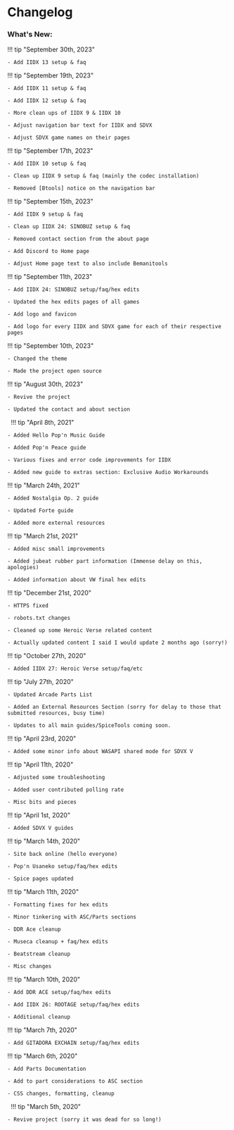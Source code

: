 # Changelog

### What's New:

!!! tip "September 30th, 2023"

	- Add IIDX 13 setup & faq

!!! tip "September 19th, 2023"

	- Add IIDX 11 setup & faq

	- Add IIDX 12 setup & faq

	- More clean ups of IIDX 9 & IIDX 10

	- Adjust navigation bar text for IIDX and SDVX

	- Adjust SDVX game names on their pages

!!! tip "September 17th, 2023"

	- Add IIDX 10 setup & faq
	
	- Clean up IIDX 9 setup & faq (mainly the codec installation)

	- Removed [Btools] notice on the navigation bar

!!! tip "September 15th, 2023"
	
	- Add IIDX 9 setup & faq
	
	- Clean up IIDX 24: SINOBUZ setup & faq
	
	- Removed contact section from the about page
	
	- Add Discord to Home page
	
	- Adjust Home page text to also include Bemanitools

!!! tip "September 11th, 2023"

	- Add IIDX 24: SINOBUZ setup/faq/hex edits
	
	- Updated the hex edits pages of all games
	
	- Add logo and favicon
	
	- Add logo for every IIDX and SDVX game for each of their respective pages

!!! tip "September 10th, 2023"

	- Changed the theme
	
	- Made the project open source

!!! tip "August 30th, 2023"

	- Revive the project
	
	- Updated the contact and about section

&nbsp;
!!! tip "April 8th, 2021"

	- Added Hello Pop'n Music Guide

	- Added Pop'n Peace guide

	- Various fixes and error code improvements for IIDX

	- Added new guide to extras section: Exclusive Audio Workarounds

!!! tip "March 24th, 2021"

	- Added Nostalgia Op. 2 guide

	- Updated Forte guide

	- Added more external resources

!!! tip "March 21st, 2021"

	- Added misc small improvements

	- Added jubeat rubber part information (Immense delay on this, apologies)

	- Added information about VW final hex edits

!!! tip "December 21st, 2020"

	- HTTPS fixed

	- robots.txt changes

	- Cleaned up some Heroic Verse related content
	
	- Actually updated content I said I would update 2 months ago (sorry!)

!!! tip "October 27th, 2020"

	- Added IIDX 27: Heroic Verse setup/faq/etc

!!! tip "July 27th, 2020"

	- Updated Arcade Parts List

	- Added an External Resources Section (sorry for delay to those that submitted resources, busy time)

	- Updates to all main guides/SpiceTools coming soon.

!!! tip "April 23rd, 2020"

	- Added some minor info about WASAPI shared mode for SDVX V

!!! tip "April 11th, 2020"

	- Adjusted some troubleshooting

	- Added user contributed polling rate

	- Misc bits and pieces

!!! tip "April 1st, 2020"

	- Added SDVX V guides

!!! tip "March 14th, 2020"

	- Site back online (hello everyone)

	- Pop'n Usaneko setup/faq/hex edits

	- Spice pages updated

!!! tip "March 11th, 2020"

	- Formatting fixes for hex edits

	- Minor tinkering with ASC/Parts sections

	- DDR Ace cleanup

	- Museca cleanup + faq/hex edits

	- Beatstream cleanup

	- Misc changes


!!! tip "March 10th, 2020"

	- Add DDR ACE setup/faq/hex edits

	- Add IIDX 26: ROOTAGE setup/faq/hex edits

	- Additional cleanup

!!! tip "March 7th, 2020"

	- Add GITADORA EXCHAIN setup/faq/hex edits

!!! tip "March 6th, 2020"

	- Add Parts Documentation

	- Add to part considerations to ASC section

	- CSS changes, formatting, cleanup

&nbsp;
!!! tip "March 5th, 2020"

	- Revive project (sorry it was dead for so long!)
